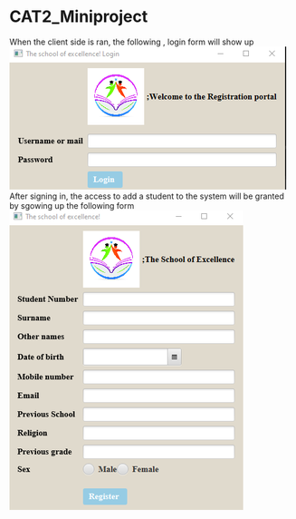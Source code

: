 # CAT2_Miniproject
When the client side is ran, the following , login form will show up<br>
![](Screen1.png)<br>
After signing in, the access to add a student to the system will be granted by sgowing up the following form<br>
![](Screen2.png)
